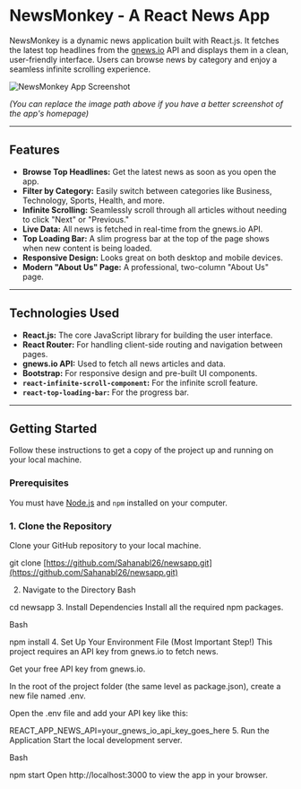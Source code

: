 # NewsMonkey - A React News App

NewsMonkey is a dynamic news application built with React.js. It fetches the latest top headlines from the [gnews.io](https://gnews.io/) API and displays them in a clean, user-friendly interface. Users can browse news by category and enjoy a seamless infinite scrolling experience.

![NewsMonkey App Screenshot](image.png)

*(You can replace the image path above if you have a better screenshot of the app's homepage)*

---

## Features

* **Browse Top Headlines:** Get the latest news as soon as you open the app.
* **Filter by Category:** Easily switch between categories like Business, Technology, Sports, Health, and more.
* **Infinite Scrolling:** Seamlessly scroll through all articles without needing to click "Next" or "Previous."
* **Live Data:** All news is fetched in real-time from the gnews.io API.
* **Top Loading Bar:** A slim progress bar at the top of the page shows when new content is being loaded.
* **Responsive Design:** Looks great on both desktop and mobile devices.
* **Modern "About Us" Page:** A professional, two-column "About Us" page.

---

## Technologies Used

* **React.js:** The core JavaScript library for building the user interface.
* **React Router:** For handling client-side routing and navigation between pages.
* **gnews.io API:** Used to fetch all news articles and data.
* **Bootstrap:** For responsive design and pre-built UI components.
* **`react-infinite-scroll-component`:** For the infinite scroll feature.
* **`react-top-loading-bar`:** For the progress bar.

---

## Getting Started

Follow these instructions to get a copy of the project up and running on your local machine.

### Prerequisites

You must have [Node.js](https://nodejs.org/) and `npm` installed on your computer.

### 1. Clone the Repository

Clone your GitHub repository to your local machine.

git clone [https://github.com/Sahanabl26/newsapp.git](https://github.com/Sahanabl26/newsapp.git)

2. Navigate to the Directory
Bash

cd newsapp
3. Install Dependencies
Install all the required npm packages.

Bash

npm install
4. Set Up Your Environment File (Most Important Step!)
This project requires an API key from gnews.io to fetch news.

Get your free API key from gnews.io.

In the root of the project folder (the same level as package.json), create a new file named .env.

Open the .env file and add your API key like this:

REACT_APP_NEWS_API=your_gnews_io_api_key_goes_here
5. Run the Application
Start the local development server.

Bash

npm start
Open http://localhost:3000 to view the app in your browser.
